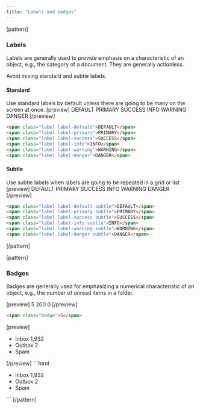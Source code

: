 ```yaml
---
title: "Labels and badges"
---
```


[pattern]
### Labels

Labels are generally used to provide emphasis on a characteristic of an object, e.g., the category of a document. They are generally actionless.

Avoid mixing standard and subtle labels.

#### Standard
Use standard labels by default unless there are going to be many on the screen at once.
[preview]
<span class="label label-default">DEFAULT</span>
<span class="label label-primary">PRIMARY</span>
<span class="label label-success">SUCCESS</span>
<span class="label label-info">INFO</span>
<span class="label label-warning">WARNING</span>
<span class="label label-danger">DANGER</span>
[/preview]
```html
<span class="label label-default">DEFAULT</span>
<span class="label label-primary">PRIMARY</span>
<span class="label label-success">SUCCESS</span>
<span class="label label-info">INFO</span>
<span class="label label-warning">WARNING</span>
<span class="label label-danger">DANGER</span>
```

#### Subtle
Use subtle labels when labels are going to be repeated in a grid or list
[preview]
<span class="label label-default subtle">DEFAULT</span>
<span class="label label-primary subtle">PRIMARY</span>
<span class="label label-success subtle">SUCCESS</span>
<span class="label label-info subtle">INFO</span>
<span class="label label-warning subtle">WARNING</span>
<span class="label label-danger subtle">DANGER</span>
[/preview]

```html
<span class="label label-default subtle">DEFAULT</span>
<span class="label label-primary subtle">PRIMARY</span>
<span class="label label-success subtle">SUCCESS</span>
<span class="label label-info subtle">INFO</span>
<span class="label label-warning subtle">WARNING</span>
<span class="label label-danger subtle">DANGER</span>
```
[/pattern]

[pattern]
### Badges

Badges are generally used for emphasizing a numerical characteristic of an object, e.g., the number of unread items in a folder. 

[preview]
<span class="badge">5</span> <span class="badge">200</span> <span class="badge">0</span>
[/preview]
```html
<span class="badge">5</span>
```

[preview]
<ul class="list-group" style="max-width: 150px;">
    <li class="list-group-item">
        Inbox <span class="badge pull-right">1,932</span>
    </li>
    <li class="list-group-item active">
        Outbox <span class="badge pull-right">2</span>
    </li>
    <li class="list-group-item">
        Spam
    </li>
</ul>
[/preview]
```html
<ul class="list-group" style="max-width: 150px;">
    <li class="list-group-item">
        Inbox <span class="badge pull-right">1,932</span>
    </li>
    <li class="list-group-item active">
        Outbox <span class="badge pull-right">2</span>
    </li>
    <li class="list-group-item">
        Spam
    </li>
</ul>
```
[/pattern]

